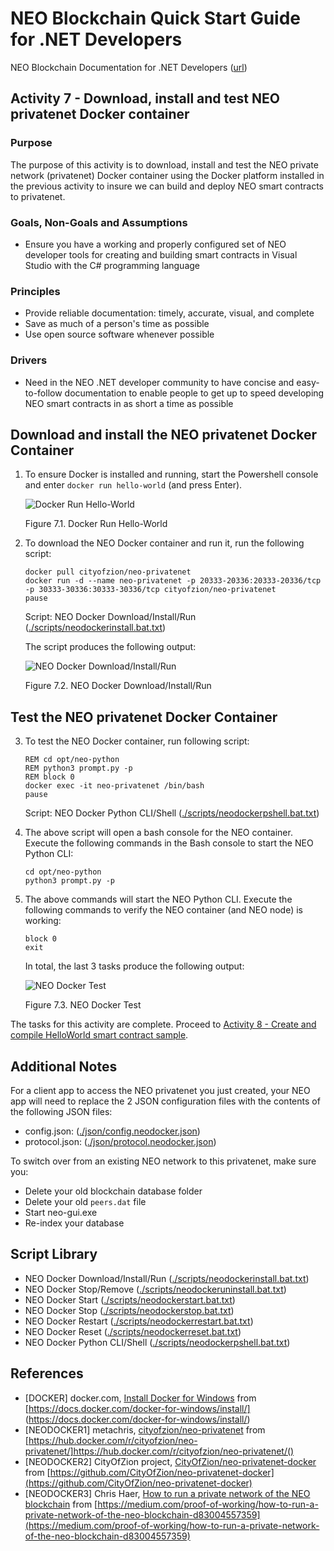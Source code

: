 # NEO Blockchain Quick Start Guide for .NET Developers

NEO Blockchain Documentation for .NET Developers ([url](https://github.com/mwherman2000/neo-windocs/tree/master/windocs))

## Activity 7 - Download, install and test NEO privatenet Docker container

### Purpose

The purpose of this activity is to download, install and test the NEO private network (privatenet) Docker container using the Docker platform installed in the previous activity to insure we can build and deploy NEO smart contracts to privatenet.

### Goals, Non-Goals and Assumptions

* Ensure you have a working and properly configured set of NEO developer tools for creating and building smart contracts in Visual Studio with the C# programming language

### Principles

* Provide reliable documentation: timely, accurate, visual, and complete
* Save as much of a person's time as possible
* Use open source software whenever possible

### Drivers

* Need in the NEO .NET developer community to have concise and easy-to-follow documentation to enable people to get up to speed developing NEO smart contracts in as short a time as possible

## Download and install the NEO privatenet Docker Container

1. To ensure Docker is installed and running, start the Powershell console and enter `docker run hello-world` (and press Enter).

    ![Docker Run Hello-World](./images/06-installdockerplatform/Docker8Install.png)
  
    Figure 7.1. Docker Run Hello-World

2. To download the NEO Docker container and run it, run the following script: 
    ```
    docker pull cityofzion/neo-privatenet
    docker run -d --name neo-privatenet -p 20333-20336:20333-20336/tcp -p 30333-30336:30333-30336/tcp cityofzion/neo-privatenet
    pause
    ```
    Script: NEO Docker Download/Install/Run  ([./scripts/neodockerinstall.bat.txt](./scripts/neodockerinstall.bat.txt))

    The script produces the following output:

    ![NEO Docker Download/Install/Run](./images/07-installneoprivatenetcontainer/DockerNeo1Install.png)
  
    Figure 7.2. NEO Docker Download/Install/Run

## Test the NEO privatenet Docker Container

3. To test the NEO Docker container, run following script:
    ```
    REM cd opt/neo-python
    REM python3 prompt.py -p
    REM block 0
    docker exec -it neo-privatenet /bin/bash
    pause
    ```
    Script: NEO Docker Python CLI/Shell ([./scripts/neodockerpshell.bat.txt](./scripts/neodockerpshell.bat.txt))

4. The above script will open a bash console for the NEO container. Execute the following commands in the Bash console to start the NEO Python CLI:
    ```
    cd opt/neo-python
    python3 prompt.py -p
    ```

5. The above commands will start the NEO Python CLI. Execute the following commands to verify the NEO container (and NEO node) is working:
    ```
    block 0
    exit
    ```

    In total, the last 3 tasks produce the following output:

    ![NEO Docker Test](./images/07-installneoprivatenetcontainer/DockerNeo1Test.png)
  
    Figure 7.3. NEO Docker Test

The tasks for this activity are complete. Proceed to [Activity 8 - Create and compile HelloWorld smart contract sample](./08-createcompilesmartcontract.md).

## Additional Notes

For a client app to access the NEO privatenet you just created, your NEO app will need to replace the 2 JSON configuration files with the contents of the following JSON files:

* config.json: ([./json/config.neodocker.json](./json/config.neodocker.json))
* protocol.json: ([./json/protocol.neodocker.json](./json/protocol.neodocker.json))

To switch over from an existing NEO network to this privatenet, make sure you:
* Delete your old blockchain database folder
* Delete your old `peers.dat` file
* Start neo-gui.exe
* Re-index your database

## Script Library

* NEO Docker Download/Install/Run ([./scripts/neodockerinstall.bat.txt](./scripts/neodockerinstall.bat.txt))
* NEO Docker Stop/Remove ([./scripts/neodockeruninstall.bat.txt](./scripts/neodockeruninstall.bat.txt))
* NEO Docker Start ([./scripts/neodockerstart.bat.txt](./scripts/neodockerstart.bat.txt))
* NEO Docker Stop ([./scripts/neodockerstop.bat.txt](./scripts/neodockerstop.bat.txt))
* NEO Docker Restart ([./scripts/neodockerrestart.bat.txt](./scripts/neodockerrestart.bat.txt))
* NEO Docker Reset ([./scripts/neodockerreset.bat.txt](./scripts/neodockerreset.bat.txt))
* NEO Docker Python CLI/Shell ([./scripts/neodockerpshell.bat.txt](./scripts/neodockerpshell.bat.txt))

## References

* [DOCKER] docker.com, [Install Docker for Windows](https://docs.docker.com/docker-for-windows/install/) from [https://docs.docker.com/docker-for-windows/install/] (https://docs.docker.com/docker-for-windows/install/)
* [NEODOCKER1] metachris, [cityofzion/neo-privatenet](https://hub.docker.com/r/cityofzion/neo-privatenet/) from [https://hub.docker.com/r/cityofzion/neo-privatenet/]https://hub.docker.com/r/cityofzion/neo-privatenet/()
* [NEODOCKER2] CityOfZion project, [CityOfZion/neo-privatenet-docker](https://github.com/CityOfZion/neo-privatenet-docker) from [https://github.com/CityOfZion/neo-privatenet-docker](https://github.com/CityOfZion/neo-privatenet-docker)
* [NEODOCKER3] Chris Haer, [How to run a private network of the NEO blockchain](https://medium.com/proof-of-working/how-to-run-a-private-network-of-the-neo-blockchain-d83004557359) from [https://medium.com/proof-of-working/how-to-run-a-private-network-of-the-neo-blockchain-d83004557359](https://medium.com/proof-of-working/how-to-run-a-private-network-of-the-neo-blockchain-d83004557359)
